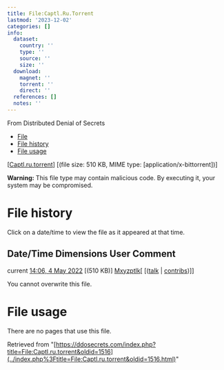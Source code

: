 ```yaml
---
title: File:Captl.Ru.Torrent
lastmod: '2023-12-02'
categories: []
info:
  dataset:
    country: ''
    type: ''
    source: ''
    size: ''
  download:
    magnet: ''
    torrent: ''
    direct: ''
  references: []
  notes: ''
---
```




From Distributed Denial of Secrets

- [File](./File:Captl.ru.torrent.html#file)
- [File history](./File:Captl.ru.torrent.html#filehistory)
- [File usage](./File:Captl.ru.torrent.html#filelinks)

[[Captl.ru.torrent](../images/a/a6/Captl.ru.torrent "Captl.ru.torrent")]
‎[(file size: 510 KB, MIME type:
[application/x-bittorrent])]

**Warning:** This file type may contain malicious code. By executing it,
your system may be compromised.

# File history

Click on a date/time to view the file as it appeared at that time.

Date/Time Dimensions User Comment
---
current [14:06, 4 May 2022](../images/a/a6/Captl.ru.torrent) [(510 KB)] [Mxyzptlk](../index.php%3Ftitle=User:Mxyzptlk&action=edit&redlink=1.html "User:Mxyzptlk (page does not exist)")[ [([talk](../index.php%3Ftitle=User_talk:Mxyzptlk&action=edit&redlink=1.html "User talk:Mxyzptlk (page does not exist)") | [contribs](./Special:Contributions/Mxyzptlk.html "Special:Contributions/Mxyzptlk"))]]

You cannot overwrite this file.

# File usage

There are no pages that use this file.

Retrieved from
"[https://ddosecrets.com/index.php?title=File:Captl.ru.torrent&oldid=1516](../index.php%3Ftitle=File:Captl.ru.torrent&oldid=1516.html)"


